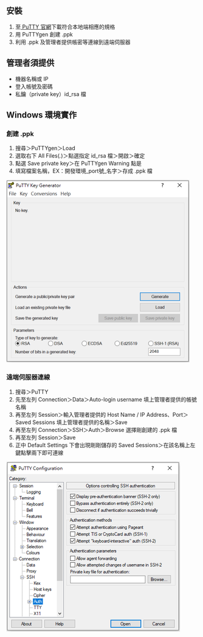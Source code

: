 ## 安裝
1. 至[ PuTTY 官網](https://www.chiark.greenend.org.uk/~sgtatham/putty/latest.html)下載符合本地端相應的規格  
2. 用 PuTTYgen 創建 .ppk
3. 利用 .ppk 及管理者提供帳密等連線到遠端伺服器
  
## 管理者須提供
* 機器名稱或 IP
* 登入帳號及密碼
* 私鑰（private key）id_rsa 檔
  
## Windows 環境實作
### 創建 .ppk
1. 搜尋＞PuTTYgen＞Load
2. 選取右下 All Files(*.*)＞點選指定 id_rsa 檔＞開啟＞確定
3. 點選 Save private key＞在 PuTTYgen Warning 點是
4. 填寫檔案名稱，EX：開發環境_port號_名字＞存成 .ppk 檔
  
  ![](https://github.com/yuning-lin/EnvironmentSetup/blob/main/SetUpPic/ssh_create_ppk.PNG)
   
### 遠端伺服器連線
1. 搜尋＞PuTTY
2. 先至左列 Connection＞Data＞Auto-login username 填上管理者提供的帳號名稱
3. 再至左列 Session＞輸入管理者提供的 Host Name / IP Address、Port＞Saved Sessions 填上管理者提供的名稱＞Save
4. 再至左列 Connection＞SSH＞Auth＞Browse 選擇剛創建的 .ppk 檔
5. 再至左列 Session＞Save
6. 正中 Default Settings 下會出現剛剛儲存的 Saved Sessions＞在該名稱上左鍵點擊兩下即可連線
  
  ![](https://github.com/yuning-lin/EnvironmentSetup/blob/main/SetUpPic/ssh_connect_server.PNG)
   
